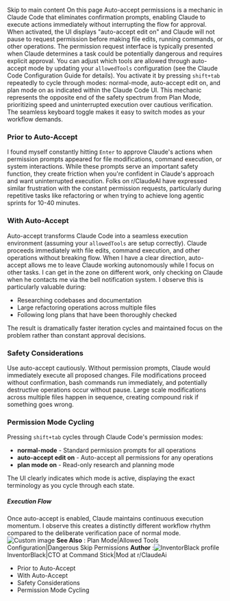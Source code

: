Skip to main content
On this page
Auto-accept permissions is a mechanic in Claude Code that eliminates confirmation prompts, enabling Claude to execute actions immediately without interrupting the flow for approval.
When activated, the UI displays "auto-accept edit on" and Claude will not pause to request permission before making file edits, running commands, or other operations. The permission request interface is typically presented when Claude determines a task could be potentially dangerous and requires explicit approval.
You can adjust which tools are allowed through auto-accept mode by updating your `allowedTools` configuration (see the Claude Code Configuration Guide for details).
You activate it by pressing `shift+tab` repeatedly to cycle through modes: normal-mode, auto-accept edit on, and plan mode on as indicated within the Claude Code UI.
This mechanic represents the opposite end of the safety spectrum from Plan Mode, prioritizing speed and uninterrupted execution over cautious verification. The seamless keyboard toggle makes it easy to switch modes as your workflow demands.
### Prior to Auto-Accept​
I found myself constantly hitting `Enter` to approve Claude's actions when permission prompts appeared for file modifications, command execution, or system interactions.
While these prompts serve an important safety function, they create friction when you're confident in Claude's approach and want uninterrupted execution.
Folks on r/ClaudeAI have expressed similar frustration with the constant permission requests, particularly during repetitive tasks like refactoring or when trying to achieve long agentic sprints for 10-40 minutes.
### With Auto-Accept​
Auto-accept transforms Claude Code into a seamless execution environment (assuming your `allowedTools` are setup correctly). Claude proceeds immediately with file edits, command execution, and other operations without breaking flow.
When I have a clear direction, auto-accept allows me to leave Claude working autonomously while I focus on other tasks. I can get in the zone on different work, only checking on Claude when he contacts me via the bell notification system.
I observe this is particularly valuable during:
  * Researching codebases and documentation
  * Large refactoring operations across multiple files
  * Following long plans that have been thoroughly checked


The result is dramatically faster iteration cycles and maintained focus on the problem rather than constant approval decisions.
### Safety Considerations​
Use auto-accept cautiously. Without permission prompts, Claude would immediately execute all proposed changes. File modifications proceed without confirmation, bash commands run immediately, and potentially destructive operations occur without pause. Large scale modifications across multiple files happen in sequence, creating compound risk if something goes wrong.
### Permission Mode Cycling​
Pressing `shift+tab` cycles through Claude Code's permission modes:
  * **normal-mode** - Standard permission prompts for all operations
  * **auto-accept edit on** - Auto-accept all permissions for any operations
  * **plan mode on** - Read-only research and planning mode


The UI clearly indicates which mode is active, displaying the exact terminology as you cycle through each state.
##### Execution Flow
Once auto-accept is enabled, Claude maintains continuous execution momentum. I observe this creates a distinctly different workflow rhythm compared to the deliberate verification pace of normal mode.
![Custom image](https://www.claudelog.com/img/discovery/000.png)
**See Also** : Plan Mode|Allowed Tools Configuration|Dangerous Skip Permissions
**Author** :![InventorBlack profile](https://www.claudelog.com/img/claudes-greatest-soldier.png)InventorBlack|CTO at Command Stick|Mod at r/ClaudeAi
  * Prior to Auto-Accept
  * With Auto-Accept
  * Safety Considerations
  * Permission Mode Cycling


